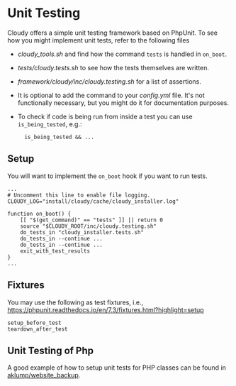 <!--
id: testing
tags: usage
-->

# Unit Testing

Cloudy offers a simple unit testing framework based on PhpUnit.  To see how you might implement unit tests, refer to the following files

* _cloudy_tools.sh_ and find how the command `tests` is handled in `on_boot`.
* _tests/cloudy.tests.sh_ to see how the tests themselves are written.
* _framework/cloudy/inc/cloudy.testing.sh_ for a list of assertions.
* It is optional to add the command to your _config.yml_ file.  It's not functionally necessary, but you might do it for documentation purposes.
* To check if code is being run from inside a test you can use `is_being_tested`, e.g.:
    
        is_being_tested && ...

## Setup

You will want to implement the `on_boot` hook if you want to run tests.

    ...
    # Uncomment this line to enable file logging.
    CLOUDY_LOG="install/cloudy/cache/cloudy_installer.log"
    
    function on_boot() {
        [[ "$(get_command)" == "tests" ]] || return 0
        source "$CLOUDY_ROOT/inc/cloudy.testing.sh"
        do_tests_in "cloudy_installer.tests.sh"
        do_tests_in --continue ...
        do_tests_in --continue ...
        exit_with_test_results
    }
    ...

## Fixtures

You may use the following as test fixtures, i.e., <https://phpunit.readthedocs.io/en/7.3/fixtures.html?highlight=setup>

    setup_before_test
    teardown_after_test

## Unit Testing of Php

A good example of how to setup unit tests for PHP classes can be found in [aklump/website_backup](https://github.com/aklump/website_backup).
